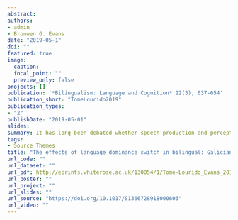 ```yaml
---
abstract:
authors:
- admin
- Bronwen G. Evans
date: "2019-05-1"
doi: ""
featured: true
image:
  caption: 
  focal_point: ""
  preview_only: false
projects: []
publication: '*Bilingualism: Language and Cognition* 22(3), 637-654'
publication_short: "TomeLourido2019"
publication_types:
- "2"
publishDate: "2019-05-01"
slides: 
summary: It has long been debated whether speech production and perception remain flexible in adulthood. The current study investigates the effects of language dominance switch in Galician new speakers (neofalantes) who are raised with Spanish as a primary language and learn Galician at an early age in a bilingual environment, but in adolescence, decide to switch to using Galician almost exclusively, for ideological reasons. Results showed that neofalantes pattern with Spanish-dominants in their perception and production of mid-vowel and fricative contrasts, but with Galician-dominants in their realisation of unstressed word-final vowels, a highly salient feature of Galician. These results are taken to suggest that despite early exposure to Galician, high motivation and almost exclusive Galician language use post-switch, there are limitations to what neofalantes can learn in both production and perception, but that the hybrid categories they appear to develop may function as opportunities to mark identity within a particular community.
tags:
- Source Themes
title: "The effects of language dominance switch in bilingual: Galician new speakers' speech production and perception"
url_code: ""
url_dataset: ""
url_pdf: http://eprints.whiterose.ac.uk/130054/1/Tome-Lourido_Evans_2018_BLC_pre-print.pdf
url_poster: ""
url_project: ""
url_slides: ""
url_source: "https://doi.org/10.1017/S1366728918000603"
url_video: ""
---
```

